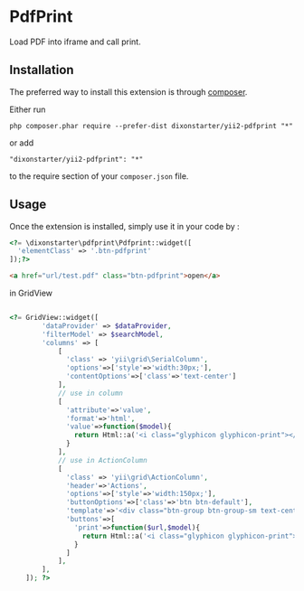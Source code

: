 
PdfPrint
========
Load PDF into iframe and call print.

Installation
------------

The preferred way to install this extension is through [composer](http://getcomposer.org/download/).

Either run

```
php composer.phar require --prefer-dist dixonstarter/yii2-pdfprint "*"
```

or add

```
"dixonstarter/yii2-pdfprint": "*"
```

to the require section of your `composer.json` file.


Usage
-----

Once the extension is installed, simply use it in your code by  :

```php
<?= \dixonstarter\pdfprint\Pdfprint::widget([
  'elementClass' => '.btn-pdfprint'
]);?>
```

```html
<a href="url/test.pdf" class="btn-pdfprint">open</a>
```

in GridView

```php

<?= GridView::widget([
        'dataProvider' => $dataProvider,
        'filterModel' => $searchModel,
        'columns' => [
            [
              'class' => 'yii\grid\SerialColumn',
              'options'=>['style'=>'width:30px;'],
              'contentOptions'=>['class'=>'text-center']
            ],
            // use in column
            [
              'attribute'=>'value',
              'format'=>'html',
              'value'=>function($model){
                return Html::a('<i class="glyphicon glyphicon-print"></i>',['pdf/url'],['class'=>'btn-pdfprint btn btn-default','data-pjax'=>'0']);
              }
            ],
            // use in ActionColumn
            [
              'class' => 'yii\grid\ActionColumn',
              'header'=>'Actions',
              'options'=>['style'=>'width:150px;'],
              'buttonOptions'=>['class'=>'btn btn-default'],
              'template'=>'<div class="btn-group btn-group-sm text-center" role="group">{print} {view} {update} {delete} </div>',
              'buttons'=>[
                'print'=>function($url,$model){
                  return Html::a('<i class="glyphicon glyphicon-print"></i>',['pdf/url'],['class'=>'btn-pdfprint btn btn-default','data-pjax'=>'0']);
                }
              ]
            ],
        ],
    ]); ?>
```

